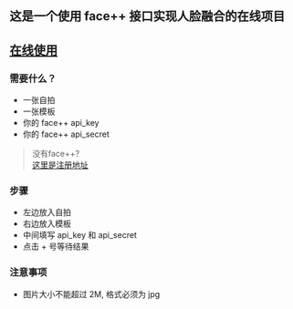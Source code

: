 ## 这是一个使用 face++ 接口实现人脸融合的在线项目

[在线使用](https://giorgiopeng.space/MergeFace/)
---

### 需要什么？

- 一张自拍
- 一张模板
- 你的 face++ api_key
- 你的 face++ api_secret  

> 没有face++?  
> [这里是注册地址](https://console.faceplusplus.com.cn/register)

### 步骤

- 左边放入自拍
- 右边放入模板
- 中间填写 api_key 和 api_secret
- 点击 + 号等待结果

### 注意事项

- 图片大小不能超过 2M, 格式必须为 jpg
